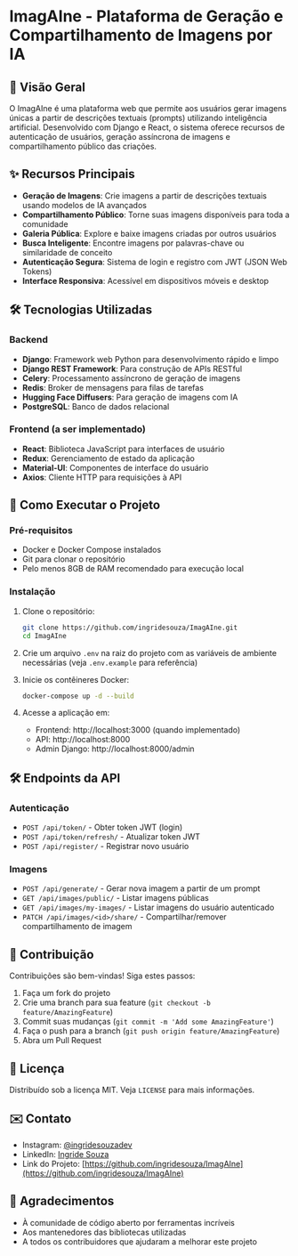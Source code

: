 # ImagAIne - Plataforma de Geração e Compartilhamento de Imagens por IA

## 🚀 Visão Geral
O ImagAIne é uma plataforma web que permite aos usuários gerar imagens únicas a partir de descrições textuais (prompts) utilizando inteligência artificial. Desenvolvido com Django e React, o sistema oferece recursos de autenticação de usuários, geração assíncrona de imagens e compartilhamento público das criações.

## ✨ Recursos Principais

- **Geração de Imagens**: Crie imagens a partir de descrições textuais usando modelos de IA avançados
- **Compartilhamento Público**: Torne suas imagens disponíveis para toda a comunidade
- **Galeria Pública**: Explore e baixe imagens criadas por outros usuários
- **Busca Inteligente**: Encontre imagens por palavras-chave ou similaridade de conceito
- **Autenticação Segura**: Sistema de login e registro com JWT (JSON Web Tokens)
- **Interface Responsiva**: Acessível em dispositivos móveis e desktop

## 🛠️ Tecnologias Utilizadas

### Backend
- **Django**: Framework web Python para desenvolvimento rápido e limpo
- **Django REST Framework**: Para construção de APIs RESTful
- **Celery**: Processamento assíncrono de geração de imagens
- **Redis**: Broker de mensagens para filas de tarefas
- **Hugging Face Diffusers**: Para geração de imagens com IA
- **PostgreSQL**: Banco de dados relacional

### Frontend (a ser implementado)
- **React**: Biblioteca JavaScript para interfaces de usuário
- **Redux**: Gerenciamento de estado da aplicação
- **Material-UI**: Componentes de interface do usuário
- **Axios**: Cliente HTTP para requisições à API

## 🚀 Como Executar o Projeto

### Pré-requisitos

- Docker e Docker Compose instalados
- Git para clonar o repositório
- Pelo menos 8GB de RAM recomendado para execução local

### Instalação

1. Clone o repositório:
   ```bash
   git clone https://github.com/ingridesouza/ImagAIne.git
   cd ImagAIne
   ```

2. Crie um arquivo `.env` na raiz do projeto com as variáveis de ambiente necessárias (veja `.env.example` para referência)

3. Inicie os contêineres Docker:
   ```bash
   docker-compose up -d --build
   ```

4. Acesse a aplicação em:
   - Frontend: http://localhost:3000 (quando implementado)
   - API: http://localhost:8000
   - Admin Django: http://localhost:8000/admin

## 🛠️ Endpoints da API

### Autenticação
- `POST /api/token/` - Obter token JWT (login)
- `POST /api/token/refresh/` - Atualizar token JWT
- `POST /api/register/` - Registrar novo usuário

### Imagens
- `POST /api/generate/` - Gerar nova imagem a partir de um prompt
- `GET /api/images/public/` - Listar imagens públicas
- `GET /api/images/my-images/` - Listar imagens do usuário autenticado
- `PATCH /api/images/<id>/share/` - Compartilhar/remover compartilhamento de imagem

## 🤝 Contribuição

Contribuições são bem-vindas! Siga estes passos:

1. Faça um fork do projeto
2. Crie uma branch para sua feature (`git checkout -b feature/AmazingFeature`)
3. Commit suas mudanças (`git commit -m 'Add some AmazingFeature'`)
4. Faça o push para a branch (`git push origin feature/AmazingFeature`)
5. Abra um Pull Request

## 📄 Licença

Distribuído sob a licença MIT. Veja `LICENSE` para mais informações.

## ✉️ Contato

- Instagram: [@ingridesouzadev](https://instagram.com/ingridesouzadev)
- LinkedIn: [Ingride Souza](https://www.linkedin.com/in/ingride-souza-a21a4518a/)
- Link do Projeto: [https://github.com/ingridesouza/ImagAIne](https://github.com/ingridesouza/ImagAIne)

## 🙏 Agradecimentos

- À comunidade de código aberto por ferramentas incríveis
- Aos mantenedores das bibliotecas utilizadas
- A todos os contribuidores que ajudaram a melhorar este projeto
